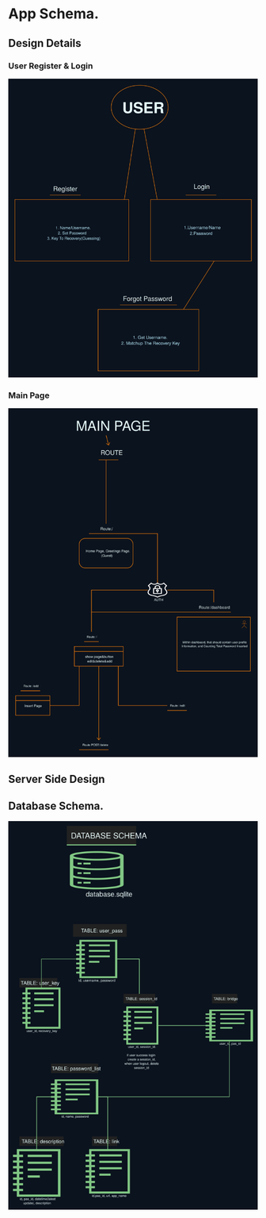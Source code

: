 # App Schema.
## Design Details
### User Register & Login
[![FORM](img/form.svg)](img/form.svg)
### Main Page
[![Main Page](img/MainPage.svg)](img/MainPage.svg)

## Server Side Design

## Database Schema.
[![DB](img/db-schema.svg)](img/db-schema.svg)
